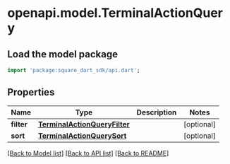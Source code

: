 # openapi.model.TerminalActionQuery

## Load the model package
```dart
import 'package:square_dart_sdk/api.dart';
```

## Properties
Name | Type | Description | Notes
------------ | ------------- | ------------- | -------------
**filter** | [**TerminalActionQueryFilter**](TerminalActionQueryFilter.md) |  | [optional] 
**sort** | [**TerminalActionQuerySort**](TerminalActionQuerySort.md) |  | [optional] 

[[Back to Model list]](../README.md#documentation-for-models) [[Back to API list]](../README.md#documentation-for-api-endpoints) [[Back to README]](../README.md)


